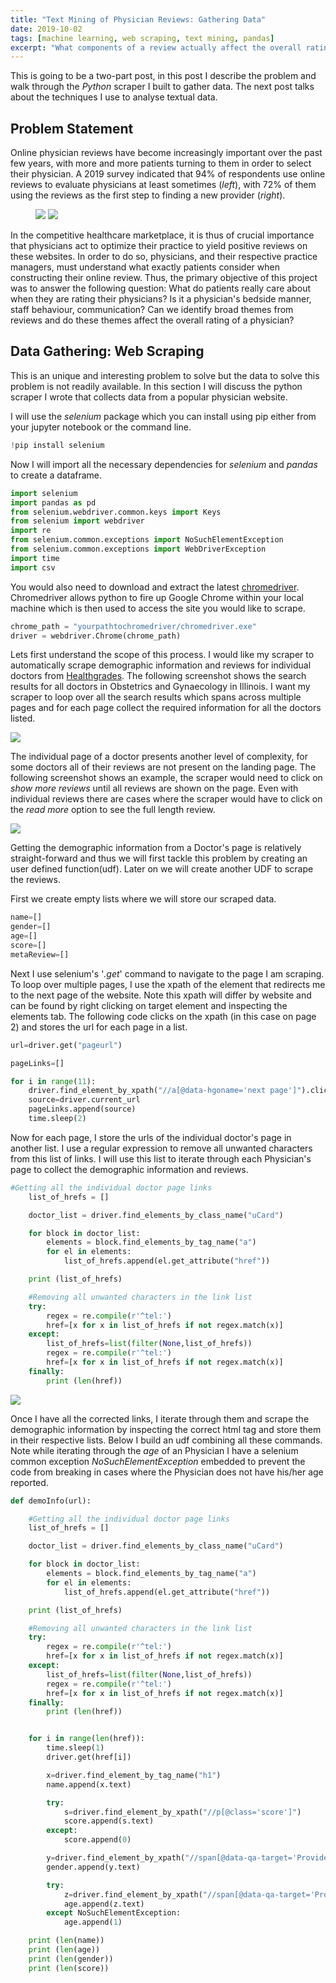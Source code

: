 ```yaml
---
title: "Text Mining of Physician Reviews: Gathering Data"
date: 2019-10-02
tags: [machine learning, web scraping, text mining, pandas]
excerpt: "What components of a review actually affect the overall rating of a physician?"
---
```

This is going to be a two-part post, in this post I describe the problem and walk through the *Python* scraper I built to gather data. The next post talks about the techniques I use to analyse textual data.  

## Problem Statement
Online physician reviews have become increasingly important over the past few years, with more and more patients turning to them in order to select their physician. A 2019 survey indicated that 94% of respondents use online reviews to evaluate physicians at least sometimes (*left*), with 72% of them using the reviews as the first step to finding a new provider (*right*).

<figure class="half">
    <img src="/images/PhyscianReviews/figure1.jpg">
    <img src="/images/PhyscianReviews/figure2.jpg">
</figure>

In the competitive healthcare marketplace, it is thus of crucial importance that physicians act to optimize their practice to yield positive reviews on these websites. In order to do so, physicians, and their respective practice managers, must understand what exactly patients consider when constructing their online review. Thus, the primary objective of this project was to answer the following question: What do patients really care about when they are rating their physicians? Is it a physician's bedside manner, staff behaviour, communication? Can we identify broad themes from reviews and do these themes affect the overall rating of a physician?

## Data Gathering: Web Scraping

This is an unique and interesting problem to solve but the data to solve this problem is not readily available. In this section I will discuss the python scraper I wrote that collects data from a popular physician website.

I will use the *selenium* package which you can install using pip either from your jupyter notebook or the command line.

```python
!pip install selenium
```
Now I will import all the necessary dependencies for *selenium* and *pandas* to create a dataframe.

```python
import selenium
import pandas as pd
from selenium.webdriver.common.keys import Keys
from selenium import webdriver
import re
from selenium.common.exceptions import NoSuchElementException
from selenium.common.exceptions import WebDriverException
import time
import csv
```  
You would also need to download and extract the latest [chromedriver](https://chromedriver.storage.googleapis.com/index.html?path=2.24/). Chromedriver allows python to fire up Google Chrome within your local machine which is then used to access the site you would like to scrape.   

```python
chrome_path = "yourpathtochromedriver/chromedriver.exe"
driver = webdriver.Chrome(chrome_path)
```
Lets first understand the scope of this process. I would like my scraper to automatically scrape demographic information and reviews for individual doctors from [Healthgrades](https://www.healthgrades.com). The following screenshot shows the search results for all doctors in Obstetrics and Gynaecology in Illinois. I want my scraper to loop over all the search results which spans across multiple pages and for each page collect the required information for all the doctors listed.

<img src="{{ site.url }}{{ site.baseurl }}/images/PhyscianReviews/figure3.png">

The individual page of a doctor presents another level of complexity, for some doctors all of their reviews are not present on the landing page. The following screenshot shows an example, the scraper would need to click on *show more reviews* until all reviews are shown on the page. Even with individual reviews there are cases where the scraper would have to click on the *read more* option to see the full length review.  

<img src="{{ site.url }}{{ site.baseurl }}/images/PhyscianReviews/figure4.png">

Getting the demographic information from a Doctor's page is relatively straight-forward and thus we will first tackle this problem by creating an user defined function(udf). Later on we will create another UDF to scrape the reviews.

First we create empty lists where we will store our scraped data.

```python
name=[]
gender=[]
age=[]
score=[]
metaReview=[]
```
Next I use selenium's '*.get*' command to navigate to the page I am scraping. To loop over multiple pages, I use the xpath of the element that redirects me to the next page of the website. Note this xpath will differ by website and can be found by right clicking on target element and inspecting the elements tab.  The following code clicks on the xpath (in this case on page 2) and stores the url for each page in a list.

```python
url=driver.get("pageurl")

pageLinks=[]

for i in range(11):
    driver.find_element_by_xpath("//a[@data-hgoname='next page']").click()
    source=driver.current_url
    pageLinks.append(source)
    time.sleep(2)
```
Now for each page, I store the urls of the individual doctor's page in another list. I use a regular expression to remove all unwanted characters from this list of links. I will use this list to iterate through each Physician's page to collect the demographic information and reviews.

```python
#Getting all the individual doctor page links
    list_of_hrefs = []

    doctor_list = driver.find_elements_by_class_name("uCard")

    for block in doctor_list:
        elements = block.find_elements_by_tag_name("a")
        for el in elements:
            list_of_hrefs.append(el.get_attribute("href"))

    print (list_of_hrefs)

    #Removing all unwanted characters in the link list
    try:
        regex = re.compile(r'^tel:')
        href=[x for x in list_of_hrefs if not regex.match(x)]
    except:
        list_of_hrefs=list(filter(None,list_of_hrefs))
        regex = re.compile(r'^tel:')
        href=[x for x in list_of_hrefs if not regex.match(x)]
    finally:
        print (len(href))
```    
<img src="{{ site.url }}{{ site.baseurl }}/images/PhyscianReviews/figure5.png">

Once I have all the corrected links, I iterate through them and scrape the demographic information by inspecting the correct html tag and store them in their respective lists. Below I build an udf combining all these commands. Note while iterating through the *age* of an Physician I have a selenium common exception *NoSuchElementException* embedded to prevent the code from breaking in cases where the Physician does not have his/her age reported.   

```python
def demoInfo(url):

    #Getting all the individual doctor page links
    list_of_hrefs = []

    doctor_list = driver.find_elements_by_class_name("uCard")

    for block in doctor_list:
        elements = block.find_elements_by_tag_name("a")
        for el in elements:
            list_of_hrefs.append(el.get_attribute("href"))

    print (list_of_hrefs)

    #Removing all unwanted characters in the link list
    try:
        regex = re.compile(r'^tel:')
        href=[x for x in list_of_hrefs if not regex.match(x)]
    except:
        list_of_hrefs=list(filter(None,list_of_hrefs))
        regex = re.compile(r'^tel:')
        href=[x for x in list_of_hrefs if not regex.match(x)]
    finally:
        print (len(href))


    for i in range(len(href)):
        time.sleep(1)
        driver.get(href[i])

        x=driver.find_element_by_tag_name("h1")
        name.append(x.text)

        try:
            s=driver.find_element_by_xpath("//p[@class='score']")
            score.append(s.text)
        except:
            score.append(0)

        y=driver.find_element_by_xpath("//span[@data-qa-target='ProviderDisplayGender']")
        gender.append(y.text)

        try:
            z=driver.find_element_by_xpath("//span[@data-qa-target='ProviderDisplayAge']")
            age.append(z.text)
        except NoSuchElementException:
            age.append(1)

    print (len(name))
    print (len(age))
    print (len(gender))
    print (len(score))
  ```
